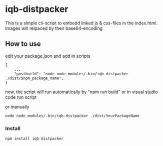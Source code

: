 # iqb-distpacker 

This is a simple cli-script to embedd linked js & css-files in the index.html. Images will relpaced by their base64-encoding

## How to use
edit your package.json and add in scripts
```
{
    ...
    "postbuild": "node node_modules/.bin/iqb-distpacker ./dist/$npm_package_name",
}
```
now, the script will run automatically by "npm run build" or in visual studio code run script 

or manually 
```
node node_modules/.bin/iqb-distpacker ./dist/YourPackageName
```

### Install
```
npm install iqb-distpacker
```